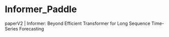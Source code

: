 # Informer_Paddle
paperV2 | Informer: Beyond Efficient Transformer for Long Sequence Time-Series Forecasting
